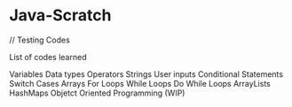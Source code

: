 # Java-Scratch
// Testing Codes

List of codes learned


Variables 
Data types
Operators
Strings
User inputs
Conditional Statements
Switch Cases
Arrays
For Loops
While Loops
Do While Loops
ArrayLists
HashMaps
Objetct Oriented Programming (WIP)